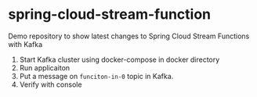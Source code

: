 # spring-cloud-stream-function
Demo repository to show latest changes to Spring Cloud Stream Functions with Kafka

1. Start Kafka cluster using docker-compose in docker directory
2. Run applicaiton
3. Put a message on `funciton-in-0` topic in Kafka.  
4. Verify with console
